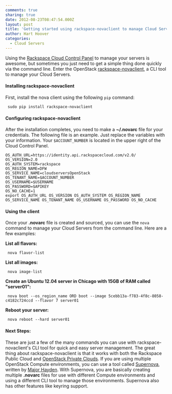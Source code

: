 ```yaml
---
comments: true
sharing: true
date: 2012-08-23T08:47:54.000Z
layout: post
title: 'Getting started using rackspace-novaclient to manage Cloud Servers'
author: Hart Hoover
categories:
  - Cloud Servers
---
```


Using the
[Rackspace Cloud Control Panel](http://www.rackspace.com/knowledge_center/article/introducing-the-next-generation-cloud-control-panel)
to manage your servers is awesome, but sometimes you just need to get a simple
thing done quickly via the command line. Enter the OpenStack
[rackspace-novaclient](http://pypi.python.org/pypi/rackspace-novaclient/1.0),
a CLI tool to manage your Cloud Servers.

<!-- more -->

#### Installing rackspace-novaclient


First, install the nova client using the following `pip` command:

	 sudo pip install rackspace-novaclient

#### Configuring rackspace-novaclient

After the installation completes, you need to make a **~/.novarc** file for your
credentials. The following file is an example. Just replace the variables with
your information. Your `$ACCOUNT_NUMBER` is located in the upper right of the
Cloud Control Panel.


    OS_AUTH_URL=https://identity.api.rackspacecloud.com/v2.0/
    OS_VERSION=2.0
    OS_AUTH_SYSTEM=rackspace
    OS_REGION_NAME=DFW
    OS_SERVICE_NAME=cloudserversOpenStack
    OS_TENANT_NAME=$ACCOUNT_NUMBER
    OS_USERNAME=$USERNAME
    OS_PASSWORD=$APIKEY
    OS_NO_CACHE=1
    export OS_AUTH_URL OS_VERSION OS_AUTH_SYSTEM OS_REGION_NAME OS_SERVICE_NAME OS_TENANT_NAME OS_USERNAME OS_PASSWORD OS_NO_CACHE


#### Using the client


Once your **.novarc** file is created and sourced, you can use the `nova` command
to manage your Cloud Servers from the command line. Here are a few examples:

**List all flavors:**

	 nova flavor-list

**List all images:**

	 nova image-list

**Create an Ubuntu 12.04 server in Chicago with 15GB of RAM called "server01":**

	 nova boot --os_region_name ORD boot --image 5cebb13a-f783-4f8c-8058-c4182c724ccd --flavor 7 server01

**Reboot your server:**

	 nova reboot --hard server01


#### Next Steps:


These are just a few of the many commands you can use with rackspace-novaclient's
CLI tool for quick and easy server management. The great thing about
rackspace-novaclient is that it works with both the Rackspace Public Cloud and
[OpenStack Private Clouds](http://www.rackspace.com/cloud/private/). If you are
using multiple OpenStack Compute environments, you can use a tool called [
Supernova](http://rackerhacker.github.com/supernova/), written by
[Major Hayden](http://rackerhacker.com). With Supernova, you are basically
creating multiple **.novarc** files for use with different Compute environments
and using a different CLI tool to manage those environments. Supernova also has
other features like keyring support.
